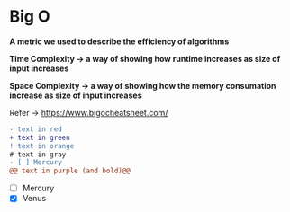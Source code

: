 # Big O 

  **A metric we used to describe the efficiency of algorithms**
  
  **Time Complexity -> a way of showing how runtime increases as size of input increases**
  
  **Space Complexity -> a way of showing how the memory consumation increase as size of input increases**

  Refer -> https://www.bigocheatsheet.com/
  
  
 ```diff
- text in red
+ text in green
! text in orange
# text in gray
- [ ] Mercury
@@ text in purple (and bold)@@
```

 - [ ] Mercury
  - [x] Venus
